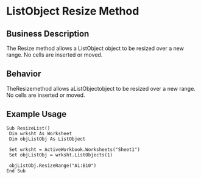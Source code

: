 # ListObject Resize Method

## Business Description
The Resize method allows a ListObject object to be resized over a new range. No cells are inserted or moved.

## Behavior
TheResizemethod allows aListObjectobject  to be resized over a new range.  No cells are inserted or moved.

## Example Usage
```vba
Sub ResizeList() 
 Dim wrksht As Worksheet 
 Dim objListObj As ListObject 
 
 Set wrksht = ActiveWorkbook.Worksheets("Sheet1") 
 Set objListObj = wrksht.ListObjects(1) 
 
 objListObj.ResizeRange("A1:B10") 
End Sub
```
